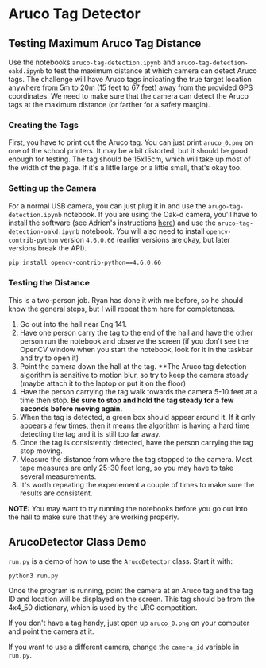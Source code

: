 # Aruco Tag Detector

## Testing Maximum Aruco Tag Distance

Use the notebooks `aruco-tag-detection.ipynb` and `aruco-tag-detection-oakd.ipynb` to test the maximum distance at which camera can detect Aruco tags.
The challenge will have Aruco tags indicating the true target location anywhere from 5m to 20m (15 feet to 67 feet) away from the provided GPS coordinates.
We need to make sure that the camera can detect the Aruco tags at the maximum distance (or farther for a safety margin).

### Creating the Tags

First, you have to print out the Aruco tag. You can just print `aruco_0.png` on one of the school printers. 
It may be a bit distorted, but it should be good enough for testing. The tag should be 15x15cm, which will take up most
of the width of the page. If it's a little large or a little small, that's okay too.

### Setting up the Camera

For a normal USB camera, you can just plug it in and use the `arugo-tag-detection.ipynb` notebook.
If you are using the Oak-d camera, you'll have to install the software (see Adrien's instructions [here](https://github.com/SJSURoboticsTeam/urc-intelligent_systems-2023/blob/main/Vision/README.md))
and use the `aruco-tag-detection-oakd.ipynb` notebook. You will also need to install `opencv-contrib-python` version `4.6.0.66` (earlier versions are okay, but later versions break the API).

```bash
pip install opencv-contrib-python==4.6.0.66
```

### Testing the Distance

This is a two-person job. Ryan has done it with me before, so he should know the general steps, but I will repeat them here for completeness.  

1. Go out into the hall near Eng 141.
2. Have one person carry the tag to the end of the hall and have the other person run the notebook and observe the screen (if you don't see the OpenCV window when you start the notebook, look for it in the taskbar and try to open it)
3. Point the camera down the hall at the tag. **The Aruco tag detection algorithm is sensitive to motion blur, so try to keep the camera steady (maybe attach it to the laptop or put it on the floor)
4. Have the person carrying the tag walk towards the camera 5-10 feet at a time then stop. **Be sure to stop and hold the tag steady for a few seconds before moving again.**
5. When the tag is detected, a green box should appear around it. If it only appears a few times, then it means the algorithm is having a hard time detecting the tag and it is still too far away.
6. Once the tag is consistently detected, have the person carrying the tag stop moving.
7. Measure the distance from where the tag stopped to the camera. Most tape measures are only 25-30 feet long, so you may have to take several measurements.
8. It's worth repeating the experiement a couple of times to make sure the results are consistent. 


**NOTE:** You may want to try running the notebooks before you go out into the hall to make sure that they are working properly.

## ArucoDetector Class Demo

`run.py` is a demo of how to use the `ArucoDetector` class. Start it with:

```bash
python3 run.py
```

Once the program is running, point the camera at an Aruco tag and the tag ID and location will be displayed on the screen.
This tag should be from the 4x4_50 dictionary, which is used by the URC competition.

If you don't have a tag handy, just open up `aruco_0.png` on your computer and point the camera at it.

If you want to use a different camera, change the `camera_id` variable in `run.py`. 

